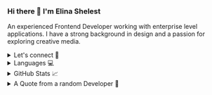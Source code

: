 ### Hi there 👋 I'm Elina Shelest

An experienced Frontend Developer working with enterprise level applications.
I have a strong background in design and a passion for exploring creative media.

<details>
  <summary>Let's connect 🤝</summary>

[//]: # (| <a align="center" href="https://twitter.com/evengene"><img align="center" width="20" src="https://cdn.cdnlogo.com/logos/t/96/twitter-icon.svg"> @evengene</a> | <a href="https://discord.com/users/441955841260912650"><img align="center" width="20" src="https://cdn.cdnlogo.com/logos/d/43/discord.svg"> Piyush Suthar#4113</a> )

[//]: # (| <a href="https://www.linkedin.com/in/ltp1120/"><img align="center" width="20" src="https://cdn.cdnlogo.com/logos/l/96/linkedin-icon.svg"> Elina Shelest</a> |)

[//]: # ([![Facebook]&#40;https://img.shields.io/badge/Facebook-1877F2?style=for-the-badge&logo=facebook&logoColor=white&#41;]&#40;https://www.facebook.com/profile.php?id=100045406261491&#41;)

[//]: # ([![Website]&#40;https://img.shields.io/badge/website-000000?style=for-the-badge&logo=About.me&logoColor=white&#41;]&#40;https://www.crf-blogger.gq/&#41;)

[//]: # ([![Youtube]&#40;https://img.shields.io/badge/YouTube-FF0000?style=for-the-badge&logo=youtube&logoColor=white&#41;]&#40;https://youtube.com/c/CodingReshapeFuture&#41;)

[//]: # ([![Github]&#40;https://img.shields.io/badge/GitHub-100000?style=for-the-badge&logo=github&logoColor=white&#41;]&#40;https://github.com/evengene/&#41;)

[//]: # ([![Linkedin]&#40;https://img.shields.io/badge/LinkedIn-0077B5?style=for-the-badge&logo=linkedin&logoColor=white&#41;]&#40;https://www.linkedin.com/in/ltp1120/&#41;)

- Email: [elina.frontenddev@gmail.com](mailto:elina.frontenddev@gmail.com)
- LinkedIn: [Elina Shelest](https://www.linkedin.com/in/ltp1120/)
- Twitter: [@evengene](https://twitter.com/evengene)

 </details>
<details>
 <summary>
 Languages 💻
</summary>
<img src="https://user-images.githubusercontent.com/73097560/115834477-dbab4500-a447-11eb-908a-139a6edaec5c.gif">
<img src="https://img.shields.io/badge/ReactJS-282C34?logo=react&logoColor=61DAFB" title="ReactJS" height="25"/> &nbsp;
<img src="https://img.shields.io/badge/Redux-282C34?logo=redux&logoColor=764ABC" title="Redux" height="25"/> &nbsp;
<img src="https://img.shields.io/badge/JavaScript-282C34?logo=javascript&logoColor=F7DF1E" title="JavaScript" height="25"/> &nbsp;
<img src="https://img.shields.io/badge/TypeScript-282C34?logo=typescript&logoColor=3178C6" title="TypeScript" height="25"/> &nbsp;
<img src="https://img.shields.io/badge/Next.js-282C34?logo=next.js&logoColor=000000" title="Next.js" height="25"/> &nbsp;
<img src="https://img.shields.io/badge/Node.js-282C34?logo=node.js&logoColor=00F200" title="Node.js" height="25"/> &nbsp;
<img src="https://img.shields.io/badge/Tailwind%20CSS-282C34?logo=tailwind-css&logoColor=38B2AC" title="TailwindCSS" height="25"/> &nbsp;
<img src="https://img.shields.io/badge/HTML5-282C34?logo=html5&logoColor=E34F26" title="HTML5" height="25"/> &nbsp;
<img src="https://img.shields.io/badge/CSS3-282C34?logo=css3&logoColor=1572B6" title="CSS3" height="25"/> &nbsp;
<img src="https://img.shields.io/badge/Sass-282C34?logo=sass&logoColor=CC6699" title="SASS" height="25"/> &nbsp;
<img src="https://img.shields.io/badge/Bootstrap-282C34?logo=bootstrap&logoColor=7952B3" title="Bootstrap" height="25"/> &nbsp;
<img src="https://img.shields.io/badge/ESLint-282C34?logo=eslint&logoColor=4B32C3" title="ESLint" height="25"/> &nbsp;
<img src="https://img.shields.io/badge/git-282C34?logo=git&logoColor=F05032" title="git" height="25"/> &nbsp;
<img src="https://img.shields.io/badge/Postman-282C34?logo=postman&logoColor=FF6C37" title="Postman" height="25"/> &nbsp;
<img src="https://img.shields.io/badge/IntelliJ%20IDEA-282C34?logo=intellij-idea&logoColor=007ACC"  title="IntelliJ IDEA" height="25"/> &nbsp;
<img src="https://img.shields.io/badge/AWS-282C34?logo=amazon-aws&logoColor=FF9900" title="AWS" height="25"/> &nbsp;
<img src="https://img.shields.io/badge/Material%20UI-282C34?logo=material-ui&logoColor=0081CB" title="Material UI" height="25"/> &nbsp;
<img src="https://img.shields.io/badge/Formik-282C34?logo=formik&logoColor=161E2E" title="Formik" height="25"/> &nbsp;
</details>
<details>
    <summary>GitHub Stats 📈</summary>
<img src="https://user-images.githubusercontent.com/73097560/115834477-dbab4500-a447-11eb-908a-139a6edaec5c.gif">

<table>
  <tbody>
    <tr>
      <td>
        <a href="https://github-readme-streak-stats.herokuapp.com/?user=evengene">
          <img width="705" src="https://github-readme-streak-stats.herokuapp.com?user=evengene&hide_border=true&mode=weekly&hide_current_streak=true&hide_longest_streak=true">
        </a>
      </td>
    </tr>
  </tbody>
  <tbody>
    <tr>
      <td>
        <a href="https://github-profile-summary-cards.vercel.app/api/cards/profile-details?username=evengene">
          <img width="715" src="https://github-profile-summary-cards.vercel.app/api/cards/profile-details?username=evengene&theme=dracula"/>
        </a>
      </td>
    </tr>
  </tbody>
  <tbody>
    <tr>
      <td>
        <a href="https://activity-graph.herokuapp.com/graph?username=evengene">
          <img width="705" src="https://activity-graph.herokuapp.com/graph?username=evengene&theme=dracula">
        </a>
      </td>
    </tr>
  </tbody>
</table>

<table>
  <tbody>
    <tr>
      <th>
        <a href="https://github-profile-summary-cards.vercel.app/api/cards/repos-per-language?username=evengene">
          <img src="https://github-profile-summary-cards.vercel.app/api/cards/repos-per-language?username=evengene&theme=dracula"/>
        </a>
      </th>
      <th>
        <a href="https://github-profile-summary-cards.vercel.app/api/cards/most-commit-language?username=evengene&">
          <img src="https://github-profile-summary-cards.vercel.app/api/cards/most-commit-language?username=evengene&theme=dracula"/>
        </a>
      </th>
    </tr>
  </tbody>
  <tbody>
    <tr>
      <td>
        <a href="https://github-profile-summary-cards.vercel.app/api/cards/stats?username=evengene">
          <img src="https://github-profile-summary-cards.vercel.app/api/cards/stats?username=evengene&theme=dracula"/>
        </a>
      </td>
      <td>
        <a href="https://github-profile-summary-cards.vercel.app/api/cards/productive-time?username=evengene">
          <img src="https://github-profile-summary-cards.vercel.app/api/cards/productive-time?username=evengene&theme=dracula"/>
        </a>
      </td>
    </tr>
  </tbody>
</table>


</details>
<details>
  <summary>A Quote from a random Developer 📃</summary>

[![Readme Quotes](https://quotes-github-readme.vercel.app/api?type=horizontal&theme=dracula)](https://github.com/piyushsuthar/github-readme-quotes)
  </details>
